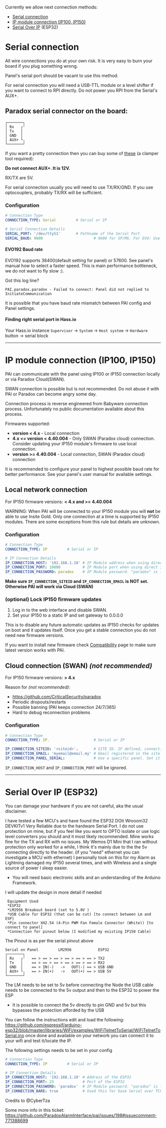 Currently we allow next connection methods:
* [Serial connection](#serial-connection)
* [IP module connection (IP100, IP150)](#ip-module-connection-IP100-IP150)
* [Serial Over IP](#serial-over-ip-esp32) (ESP32)

# Serial connection
All wire connections you do at your own risk. It is very easy to burn your board if you plug something wrong.

Panel's serial port should be vacant to use this method.

For serial connection you will need a USB-TTL module or a level shifter if you want to connect to RPI directly.
Do not power you RPI from the Serial's AUX+.

## Paradox serial connector on the board:
```
┌───────┐
│ Rx   ┌╵
│ Tx   │
│ GND  │
│ AUX+ └╷
└───────┘
```
If you want a pretty connection then you can buy some of [these](https://www.ebay.com/itm/40-Sets-2-3-4-5P-2-54mm-Pitch-Terminal-Housing-Pin-Header-Connector-Adaptor-Kit/263446969764?ssPageName=STRK%3AMEBIDX%3AIT&_trksid=p2057872.m2749.l2649)
 (a clamper tool required):

**Do not connect AUX+. It is 12V.**

RX/TX are 5V.

For serial connection usually you will need to use TX/RX/GND. If you use optocouplers, probably TX/RX will be sufficient.

### Configuration
```yaml
# Connection Type
CONNECTION_TYPE: Serial  		# Serial or IP

# Serial Connection Details
SERIAL_PORT: '/dev/ttyS1' 		# Pathname of the Serial Port
SERIAL_BAUD: 9600                       # 9600 for SP/MG. For EVO: Use 38400(default setting) or 57600
```

#### EVO192 Baud rate
EVO192 supports 38400(default setting for panel) or 57600. See panel's manual how to select a faster speed. This is main performance bottleneck, we do not want to fly slow :).

Got this log line?
```
PAI.paradox.paradox - Failed to connect: Panel did not replied to InitiateCommunication
```
It is possible that you have baud rate mismatch between PAI config and Panel settings.


#### Finding right serial port in Hass.io

Your Hass.io instance `Supervisor` -> `System` -> `Host system` -> `Hardware` button -> serial block

---

# IP module connection (IP100, IP150)
PAI can communicate with the panel using IP100 or IP150 connection locally or via Paradox Cloud(SWAN).

SWAN connection is possible but is not recommended. Do not abuse it with PAI or Paradox can become angry some day.

Connection process is reverse engineered from Babyware connection process. Unfortunately no public documentation available about this process.

Firmwares supported:
* **version < 4.x** - Local connection
* **4.x <= version < 4.40.004** - Only SWAN (Paradox cloud) connection. Consider updating your IP150 module's firmware to use local connection.
* **version >= 4.40.004** - Local connection, SWAN (Paradox cloud) connection

It is recommended to configure your panel to highest possible baud rate for better performance. See your panel's user manual for available settings.

## Local network connection
For IP150 firmware versions: **< 4.x and >= 4.40.004**

WARNING: When PAI will be connected to your IP150 module you will **not** be able to use Insite Gold. Only one connection at a time is supported by IP150 modules. There are some exceptions from this rule but details are unknown.

### Configuration
```yaml
# Connection Type
CONNECTION_TYPE: IP  		# Serial or IP

# IP Connection Details
IP_CONNECTION_HOST: '192.168.1.10' # IP Module address when using direct IP Connection
IP_CONNECTION_PORT: 10000          # IP Module port when using direct IP Connection
IP_CONNECTION_PASSWORD: paradox    # IP Module password. "paradox" is factory default.
```

**Make sure `IP_CONNECTION_SITEID` and `IP_CONNECTION_EMAIL` is NOT set. Otherwise PAI will work via Cloud (SWAN)**

### (optional) Lock IP150 firmware updates
1. Log in to the web interface and disable SWAN.
2. Set your IP150 to a static IP and set gateway to 0.0.0.0

This is to disable any future automatic updates as IP150 checks for updates on boot and it updates itself.
Once you get a stable connection you do not need new firmware versions.

If you want to install new firmware check [Compatibility](./Compatibility) page to make sure latest version works with PAI.

## Cloud connection (SWAN) _(not recommended)_
For IP150 firmware versions: **> 4.x**

Reason for _(not recommended)_:
* https://github.com/CriticalSecurity/paradox
* Periodic dropouts/restarts
* Possible banning (PAI keeps connection 24/7/365)
* Hard to debug reconnection problems

### Configuration
```yaml
# Connection Type
CONNECTION_TYPE: IP.                    # Serial or IP

IP_CONNECTION_SITEID: '<siteid>'.       # SITE ID. IF defined, connection will be made through this method.
IP_CONNECTION_EMAIL: 'myemail@email.my' # Email registered in the site
IP_CONNECTION_PANEL_SERIAL:             # Use a specific panel. Set it to empty to use the first
```

`IP_CONNECTION_HOST` and `IP_CONNECTION_PORT` will be ignored.

---

# Serial Over IP (ESP32)
You can damage your hardware if you are not careful, aka the usual disclaimer.
 
I have tested a few MCU's and have found the ESP32 DOit Wrooom32 DEVKITv1
Very Reliable due to the hardware Serial Port. 
I do not use protection on mine, but if you feel like you want to OPTO isolate 
or use logic level converters you should and it most likely recommended.
Mine works fine for the TX and RX with no issues.
My Wemos D1 Mini that I ran without protection only worked for a while, 
I think it's mainly due to the the 5v connecting directly to the header.
(if you "need" ethernet you can investigate a MCU with ethernet)
I personally took on this for my Alarm as Lightning damaged my IP150 several times, 
and with Wireless and a single source of power I sleep easier. 

* You will need basic electronic skills and an understanding of the Arduino Framework.

I will update the design in more detail if needed
```
 Equipment Used
 *ESP32
 *LM2956 Breakout board (set to 5.0V )
 *USB Cable for ESP32 (that can be cut) [to connect between Lm and ESP]
 *Pin connector XH2.54 (4-Pin PWM Fan Female Connector (White)) [to connect to panel]
 *Connection for pinout below (I modified my existing IP150 Cable) 
```
The Pinout is as per the serial pinout above


```
Serial on Panel         LM2956            ESP32
┌───────┐               
│ Rx   ┌╵   == > == > == > == > == > == > TX2 
│ Tx   │    == > == > == > == > == > == > RX2 
│ GND  │    == > IN(-)   ->   OUT(-) == > USB GND 
│ AUX+ └╷   == > IN(+)   ->   OUT(+) == > USB 5V
└───────┘
```
The LM needs to be set to 5v before connecting the Node
the USB cable needs to be connected to the 5v output and then to the ESP32 to power the ESP 
* It is possible to connect the 5v directly to pin GND and 5v but this bypasses the protection afforded by the USB

You can follow the instructions edit and load the following:
https://github.com/espressif/arduino-esp32/blob/master/libraries/WiFi/examples/WiFiTelnetToSerial/WiFiTelnetToSerial.ino
once done and available on your network you can connect it to your wifi and test it/locate the IP.

The following settings needs to be set in your config
```yaml
# Connection Type
CONNECTION_TYPE: IP  		# Serial or IP

# IP Connection Details
IP_CONNECTION_HOST: '192.168.1.10' # Address of the ESP32
IP_CONNECTION_PORT: 23             # Port of the ESP32
IP_CONNECTION_PASSWORD: 'paradox'  # IP Module password. "paradox" is factory default.
IP_CONNECTION_BARE: true           # Used this for base Serial over TCP tunnels
```

Credits to @CyberTza

Some more info in this ticket: https://github.com/ParadoxAlarmInterface/pai/issues/198#issuecomment-771388699